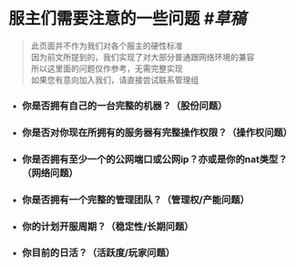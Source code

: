 # 服主们需要注意的一些问题 *#草稿*

>此页面并不作为我们对各个服主的硬性标准<br>因为前文所提到的，我们实现了对大部分普通跟网络环境的兼容<br>所以这里面的问题仅作参考，无需完整实现<br>如果您有意向加入我们，请直接尝试联系管理组

- ### 你是否拥有自己的一台完整的机器？（股份问题）

- ### 你是否对你现在所拥有的服务器有完整操作权限？（操作权问题）

- ### 你是否拥有至少一个的公网端口或公网ip？亦或是你的nat类型？（网络问题）

- ### 你是否拥有一个完整的管理团队？（管理权/产能问题）

- ### 你的计划开服周期？（稳定性/长期问题）

- ### 你目前的日活？（活跃度/玩家问题）
